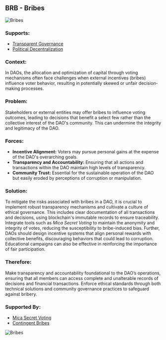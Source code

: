 ## BRB - Bribes

![Bribes](./output/illustrations/bribes.png)

### Supports:
* [Transparent Governance](./transparent_governance.html)
* [Political Decentralization](./political_decentralization.md)

### Context:
In DAOs, the allocation and optimization of capital through voting mechanisms often face challenges when external incentives (bribes) influence voter behavior, resulting in potentially skewed or unfair decision-making processes.

### Problem:
Stakeholders or external entities may offer bribes to influence voting outcomes, leading to decisions that benefit a select few rather than the collective interest of the DAO's community. This can undermine the integrity and legitimacy of the DAO.

### Forces:
- **Incentive Alignment:** Voters may pursue personal gains at the expense of the DAO's overarching goals.
- **Transparency and Accountability:** Ensuring that all actions and transactions within the DAO maintain high levels of transparency.
- **Community Trust:** Essential for the sustainable operation of the DAO but easily eroded by perceptions of corruption or manipulation.

### Solution:
To mitigate the risks associated with bribes in a DAO, it is crucial to implement robust transparency mechanisms and cultivate a culture of ethical governance. This includes clear documentation of all transactions and decisions, using blockchain's immutable records to ensure traceability. Integrate tools such as *Mica Secret Voting* to maintain the anonymity and integrity of votes, reducing the susceptibility to bribe-induced bias. Further, DAOs should design incentive systems that align personal rewards with collective benefits, discouraging behaviors that could lead to corruption. Educational campaigns can also be effective in reinforcing the importance of fair participation.

### Therefore:
Make transparency and accountability foundational to the DAO’s operations, ensuring that all members can access complete and unalterable records of decisions and financial transactions. Enforce ethical standards through both technical solutions and community governance practices to safeguard against bribery.

### Supported By:
* [Mica Secret Voting](./mica_secret_voting.html)
* [Contingent Bribes](./contingent_bribes.md)

![Bribes](./output/bribes_specific_graph.png)